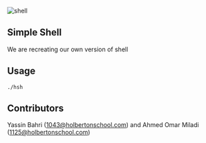![shell](https://bashlogo.com/img/symbol/png/full_colored_dark.png)

## Simple Shell

We are recreating our own version of shell

## Usage
``
./hsh
``
## Contributors
Yassin Bahri (1043@holbertonschool.com) and Ahmed Omar Miladi (1125@holbertonschool.com)